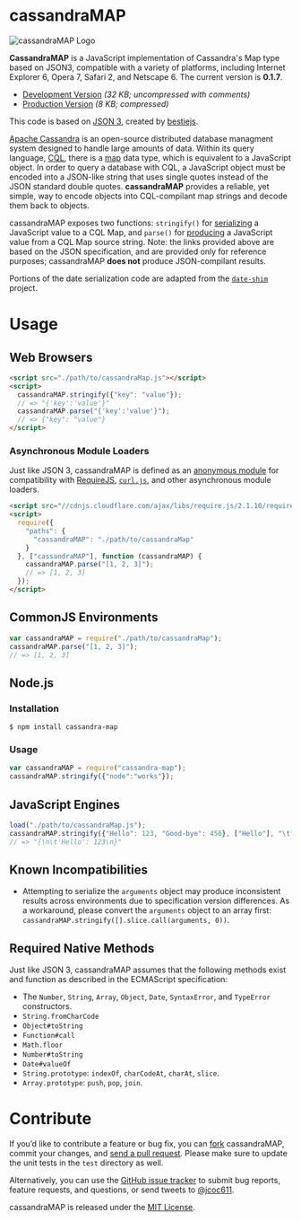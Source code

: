 # cassandraMAP #

![cassandraMAP Logo](http://s21.postimg.org/qvtt7xjqf/cassandra_MAP.png)

**CassandraMAP** is a JavaScript implementation of Cassandra's Map type based on JSON3, compatible with a variety of platforms, including Internet Explorer 6, Opera 7, Safari 2, and Netscape 6. The current version is **0.1.7**.

- [Development Version](http://static.jousst.com/js/cassandraMap-0.1.7.js) *(32 KB; uncompressed with comments)*
- [Production Version](http://static.jousst.com/js/cassandraMap-0.1.7.min.js) *(8 KB; compressed)*

This code is based on [JSON 3](http://github.com/bestiejs/json3), created by [bestiejs](http://github.com/bestiejs).

[Apache Cassandra](http://cassandra.apache.org/) is an open-source distributed database managment system designed to handle large amounts of data. Within its query language, [CQL](http://www.datastax.com/documentation/cql/3.1/cql/cql_using/about_cql_c.html), there is a [map](http://www.datastax.com/documentation/cql/3.0/cql/cql_using/use_map_t.html) data type, which is equivalent to a JavaScript object. In order to query a database with CQL, a JavaScript object must be encoded into a JSON-like string that uses single quotes instead of the JSON standard double quotes. **cassandraMAP** provides a reliable, yet simple, way to encode objects into CQL-compilant map strings and decode them back to objects.  

cassandraMAP exposes two functions: `stringify()` for [serializing](https://developer.mozilla.org/en/JavaScript/Reference/Global_Objects/JSON/stringify) a JavaScript value to a CQL Map, and `parse()` for [producing](https://developer.mozilla.org/en/JavaScript/Reference/Global_Objects/JSON/parse) a JavaScript value from a CQL Map source string. Note: the links provided above are based on the JSON specification, and are provided only for reference purposes; cassandraMAP **does not** produce JSON-compilant results.

Portions of the date serialization code are adapted from the [`date-shim`](https://github.com/Yaffle/date-shim) project.

# Usage #

## Web Browsers

```html
<script src="./path/to/cassandraMap.js"></script>
<script>
  cassandraMAP.stringify({"key": "value"});
  // => "{'key':'value'}"
  cassandraMAP.parse("{'key':'value'}");
  // => {"key": "value"}
</script>
```

### Asynchronous Module Loaders

Just like JSON 3, cassandraMAP is defined as an [anonymous module](https://github.com/amdjs/amdjs-api/wiki/AMD#define-function-) for compatibility with [RequireJS](http://requirejs.org/), [`curl.js`](https://github.com/cujojs/curl), and other asynchronous module loaders.

```html
<script src="//cdnjs.cloudflare.com/ajax/libs/require.js/2.1.10/require.js"></script>
<script>
  require({
    "paths": {
      "cassandraMAP": "./path/to/cassandraMap"
    }
  }, ["cassandraMAP"], function (cassandraMAP) {
    cassandraMAP.parse("[1, 2, 3]");
    // => [1, 2, 3]
  });
</script>
```

## CommonJS Environments

```javascript
var cassandraMAP = require("./path/to/cassandraMap");
cassandraMAP.parse("[1, 2, 3]");
// => [1, 2, 3]
```
    
## Node.js
### Installation
```shell
$ npm install cassandra-map
```

### Usage
```javascript
var cassandraMAP = require("cassandra-map");
cassandraMAP.stringify({"node":"works"});
```
## JavaScript Engines

```javascript
load("./path/to/cassandraMap.js");
cassandraMAP.stringify({"Hello": 123, "Good-bye": 456}, ["Hello"], "\t");
// => "{\n\t'Hello': 123\n}"
```

## Known Incompatibilities

* Attempting to serialize the `arguments` object may produce inconsistent results across environments due to specification version differences. As a workaround, please convert the `arguments` object to an array first: `cassandraMAP.stringify([].slice.call(arguments, 0))`.

## Required Native Methods

Just like JSON 3, cassandraMAP assumes that the following methods exist and function as described in the ECMAScript specification:

- The `Number`, `String`, `Array`, `Object`, `Date`, `SyntaxError`, and `TypeError` constructors.
- `String.fromCharCode`
- `Object#toString`
- `Function#call`
- `Math.floor`
- `Number#toString`
- `Date#valueOf`
- `String.prototype`: `indexOf`, `charCodeAt`, `charAt`, `slice`.
- `Array.prototype`: `push`, `pop`, `join`.

# Contribute #

If you’d like to contribute a feature or bug fix, you can [fork](https://help.github.com/fork-a-repo/) cassandraMAP, commit your changes, and [send a pull request](https://help.github.com/send-pull-requests/). Please make sure to update the unit tests in the `test` directory as well.

Alternatively, you can use the [GitHub issue tracker](https://github.com/jcoc611/cassandraMAP/issues) to submit bug reports, feature requests, and questions, or send tweets to [@jcoc611](https://twitter.com/jcoc611).

cassandraMAP is released under the [MIT License](http://kit.mit-license.org/).
